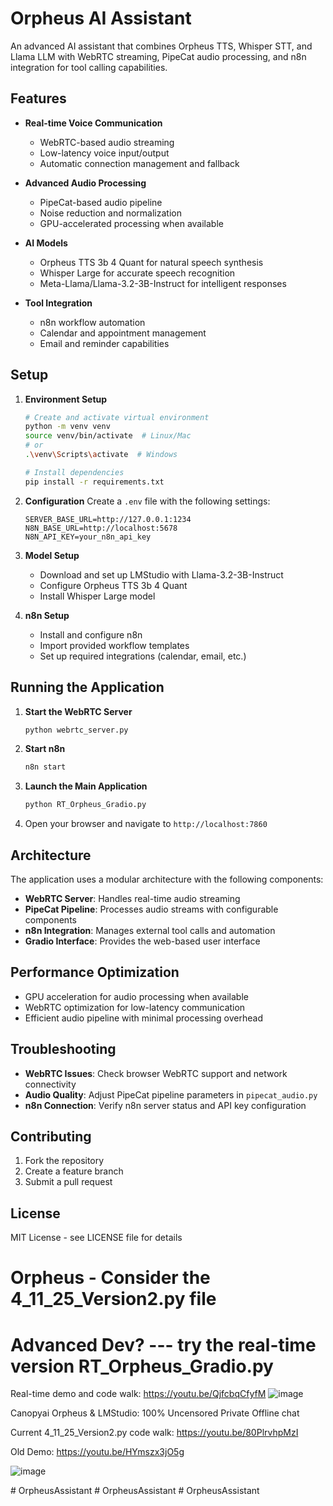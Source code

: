 # Orpheus AI Assistant

An advanced AI assistant that combines Orpheus TTS, Whisper STT, and Llama LLM with WebRTC streaming, PipeCat audio processing, and n8n integration for tool calling capabilities.

## Features

- **Real-time Voice Communication**
  - WebRTC-based audio streaming
  - Low-latency voice input/output
  - Automatic connection management and fallback

- **Advanced Audio Processing**
  - PipeCat-based audio pipeline
  - Noise reduction and normalization
  - GPU-accelerated processing when available

- **AI Models**
  - Orpheus TTS 3b 4 Quant for natural speech synthesis
  - Whisper Large for accurate speech recognition
  - Meta-Llama/Llama-3.2-3B-Instruct for intelligent responses

- **Tool Integration**
  - n8n workflow automation
  - Calendar and appointment management
  - Email and reminder capabilities

## Setup

1. **Environment Setup**
   ```bash
   # Create and activate virtual environment
   python -m venv venv
   source venv/bin/activate  # Linux/Mac
   # or
   .\venv\Scripts\activate  # Windows
   
   # Install dependencies
   pip install -r requirements.txt
   ```

2. **Configuration**
   Create a `.env` file with the following settings:
   ```env
   SERVER_BASE_URL=http://127.0.0.1:1234
   N8N_BASE_URL=http://localhost:5678
   N8N_API_KEY=your_n8n_api_key
   ```

3. **Model Setup**
   - Download and set up LMStudio with Llama-3.2-3B-Instruct
   - Configure Orpheus TTS 3b 4 Quant
   - Install Whisper Large model

4. **n8n Setup**
   - Install and configure n8n
   - Import provided workflow templates
   - Set up required integrations (calendar, email, etc.)

## Running the Application

1. **Start the WebRTC Server**
   ```bash
   python webrtc_server.py
   ```

2. **Start n8n**
   ```bash
   n8n start
   ```

3. **Launch the Main Application**
   ```bash
   python RT_Orpheus_Gradio.py
   ```

4. Open your browser and navigate to `http://localhost:7860`

## Architecture

The application uses a modular architecture with the following components:

- **WebRTC Server**: Handles real-time audio streaming
- **PipeCat Pipeline**: Processes audio streams with configurable components
- **n8n Integration**: Manages external tool calls and automation
- **Gradio Interface**: Provides the web-based user interface

## Performance Optimization

- GPU acceleration for audio processing when available
- WebRTC optimization for low-latency communication
- Efficient audio pipeline with minimal processing overhead

## Troubleshooting

- **WebRTC Issues**: Check browser WebRTC support and network connectivity
- **Audio Quality**: Adjust PipeCat pipeline parameters in `pipecat_audio.py`
- **n8n Connection**: Verify n8n server status and API key configuration

## Contributing

1. Fork the repository
2. Create a feature branch
3. Submit a pull request

## License

MIT License - see LICENSE file for details

# Orpheus - Consider the 4_11_25_Version2.py file

# Advanced Dev? --- try the real-time version RT_Orpheus_Gradio.py

Real-time demo and code walk:  https://youtu.be/QjfcbqCfyfM
![image](https://github.com/user-attachments/assets/49b65654-0206-486f-9f9a-5b4a816292bb)

Canopyai Orpheus &amp; LMStudio: 100% Uncensored Private Offline chat 

Current 4_11_25_Version2.py code walk:  https://youtu.be/80PlrvhpMzI

Old Demo:  https://youtu.be/HYmszx3jO5g

![image](https://github.com/user-attachments/assets/abd1e544-2868-4300-aa5c-156649d7291e)

#   O r p h e u s A s s i s t a n t 
 
 #   O r p h e u s A s s i s t a n t 
 
 #   O r p h e u s A s s i s t a n t 
 
 
